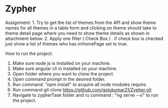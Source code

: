 # Zypher
Assignment:  1.  Try to get the list of themes from the API and show theme names for all themes in a table form and clicking on theme should take to theme detail page where you need to show theme details as shown in attachment below. 2. Apply one filter ( Check Box ) . if check box is checked just show a list of themes who has inHomePage set to true. 

How to run the project:

1. Make sure node js is installed on your machine.
2. Make sure angular cli in installed on your machine.
3. Open folder where you want to clone the project.
4. Open command prompt in the desired folder.
5. Run command: "npm install" to acquire all node modules require.
6. Run command git clone https://github.com/golukumar21/Zypher.git
7. Navigate to zypherTask folder and ru command : "ng serve --o" to run the project.
